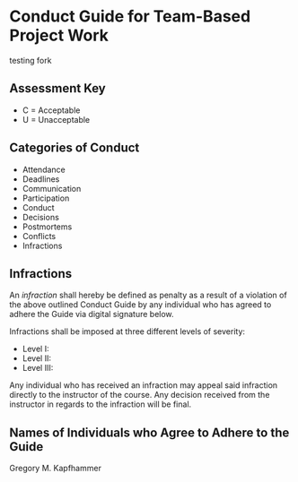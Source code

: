 # Conduct Guide for Team-Based Project Work

testing fork

## Assessment Key

* C = Acceptable
* U = Unacceptable

## Categories of Conduct

* Attendance
* Deadlines
* Communication
* Participation
* Conduct
* Decisions
* Postmortems
* Conflicts
* Infractions

## Infractions

An *infraction* shall hereby be defined as penalty as a result of a violation of the
above outlined Conduct Guide by any individual who has agreed to adhere the Guide
via digital signature below.

Infractions shall be imposed at three different levels of severity:

 * Level I:
 * Level II:
 * Level III: 

Any individual who has received an infraction may appeal said infraction directly
to the instructor of the course. Any decision received from the instructor in
regards to the infraction will be final.

## Names of Individuals who Agree to Adhere to the Guide

Gregory M. Kapfhammer
